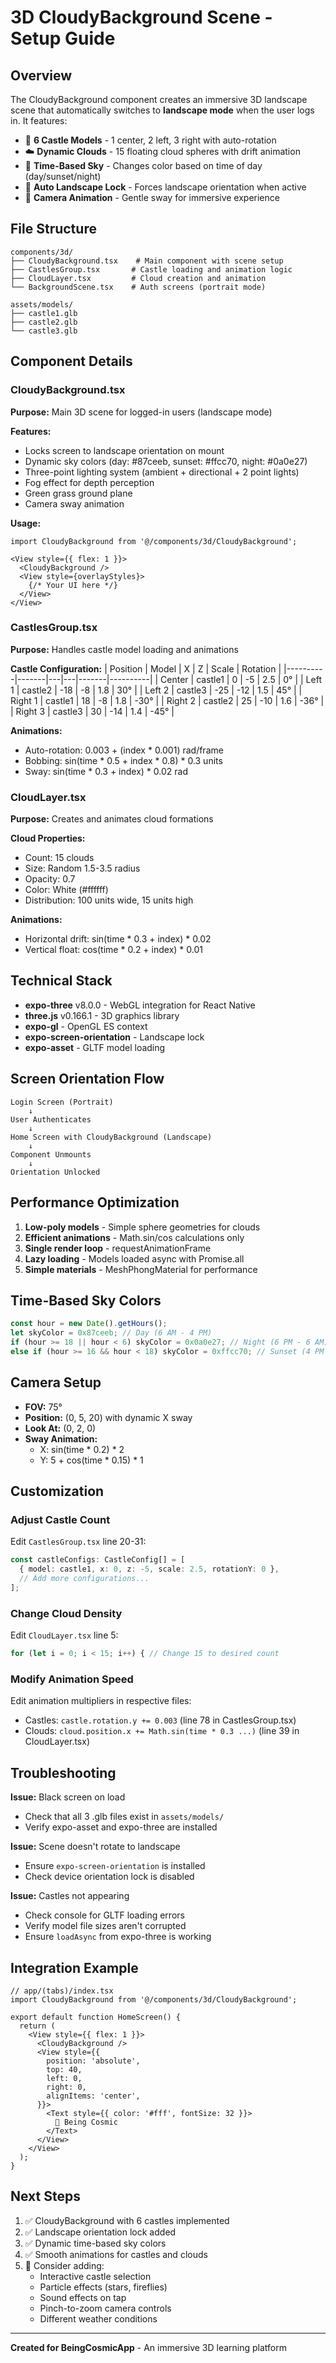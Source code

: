 # 3D CloudyBackground Scene - Setup Guide

## Overview
The CloudyBackground component creates an immersive 3D landscape scene that automatically switches to **landscape mode** when the user logs in. It features:

- 🏰 **6 Castle Models** - 1 center, 2 left, 3 right with auto-rotation
- ☁️ **Dynamic Clouds** - 15 floating cloud spheres with drift animation
- 🌅 **Time-Based Sky** - Changes color based on time of day (day/sunset/night)
- 📱 **Auto Landscape Lock** - Forces landscape orientation when active
- 🎥 **Camera Animation** - Gentle sway for immersive experience

## File Structure

```
components/3d/
├── CloudyBackground.tsx    # Main component with scene setup
├── CastlesGroup.tsx       # Castle loading and animation logic
├── CloudLayer.tsx         # Cloud creation and animation
└── BackgroundScene.tsx    # Auth screens (portrait mode)

assets/models/
├── castle1.glb
├── castle2.glb
└── castle3.glb
```

## Component Details

### CloudyBackground.tsx
**Purpose:** Main 3D scene for logged-in users (landscape mode)

**Features:**
- Locks screen to landscape orientation on mount
- Dynamic sky colors (day: #87ceeb, sunset: #ffcc70, night: #0a0e27)
- Three-point lighting system (ambient + directional + 2 point lights)
- Fog effect for depth perception
- Green grass ground plane
- Camera sway animation

**Usage:**
```tsx
import CloudyBackground from '@/components/3d/CloudyBackground';

<View style={{ flex: 1 }}>
  <CloudyBackground />
  <View style={overlayStyles}>
    {/* Your UI here */}
  </View>
</View>
```

### CastlesGroup.tsx
**Purpose:** Handles castle model loading and animations

**Castle Configuration:**
| Position | Model | X | Z | Scale | Rotation |
|----------|-------|---|---|-------|----------|
| Center | castle1 | 0 | -5 | 2.5 | 0° |
| Left 1 | castle2 | -18 | -8 | 1.8 | 30° |
| Left 2 | castle3 | -25 | -12 | 1.5 | 45° |
| Right 1 | castle1 | 18 | -8 | 1.8 | -30° |
| Right 2 | castle2 | 25 | -10 | 1.6 | -36° |
| Right 3 | castle3 | 30 | -14 | 1.4 | -45° |

**Animations:**
- Auto-rotation: 0.003 + (index * 0.001) rad/frame
- Bobbing: sin(time * 0.5 + index * 0.8) * 0.3 units
- Sway: sin(time * 0.3 + index) * 0.02 rad

### CloudLayer.tsx
**Purpose:** Creates and animates cloud formations

**Cloud Properties:**
- Count: 15 clouds
- Size: Random 1.5-3.5 radius
- Opacity: 0.7
- Color: White (#ffffff)
- Distribution: 100 units wide, 15 units high

**Animations:**
- Horizontal drift: sin(time * 0.3 + index) * 0.02
- Vertical float: cos(time * 0.2 + index) * 0.01

## Technical Stack

- **expo-three** v8.0.0 - WebGL integration for React Native
- **three.js** v0.166.1 - 3D graphics library
- **expo-gl** - OpenGL ES context
- **expo-screen-orientation** - Landscape lock
- **expo-asset** - GLTF model loading

## Screen Orientation Flow

```
Login Screen (Portrait) 
    ↓
User Authenticates
    ↓
Home Screen with CloudyBackground (Landscape)
    ↓
Component Unmounts
    ↓
Orientation Unlocked
```

## Performance Optimization

1. **Low-poly models** - Simple sphere geometries for clouds
2. **Efficient animations** - Math.sin/cos calculations only
3. **Single render loop** - requestAnimationFrame
4. **Lazy loading** - Models loaded async with Promise.all
5. **Simple materials** - MeshPhongMaterial for performance

## Time-Based Sky Colors

```typescript
const hour = new Date().getHours();
let skyColor = 0x87ceeb; // Day (6 AM - 4 PM)
if (hour >= 18 || hour < 6) skyColor = 0x0a0e27; // Night (6 PM - 6 AM)
else if (hour >= 16 && hour < 18) skyColor = 0xffcc70; // Sunset (4 PM - 6 PM)
```

## Camera Setup

- **FOV:** 75°
- **Position:** (0, 5, 20) with dynamic X sway
- **Look At:** (0, 2, 0)
- **Sway Animation:** 
  - X: sin(time * 0.2) * 2
  - Y: 5 + cos(time * 0.15) * 1

## Customization

### Adjust Castle Count
Edit `CastlesGroup.tsx` line 20-31:
```typescript
const castleConfigs: CastleConfig[] = [
  { model: castle1, x: 0, z: -5, scale: 2.5, rotationY: 0 },
  // Add more configurations...
];
```

### Change Cloud Density
Edit `CloudLayer.tsx` line 5:
```typescript
for (let i = 0; i < 15; i++) { // Change 15 to desired count
```

### Modify Animation Speed
Edit animation multipliers in respective files:
- Castles: `castle.rotation.y += 0.003` (line 78 in CastlesGroup.tsx)
- Clouds: `cloud.position.x += Math.sin(time * 0.3 ...)` (line 39 in CloudLayer.tsx)

## Troubleshooting

**Issue:** Black screen on load
- Check that all 3 .glb files exist in `assets/models/`
- Verify expo-asset and expo-three are installed

**Issue:** Scene doesn't rotate to landscape
- Ensure `expo-screen-orientation` is installed
- Check device orientation lock is disabled

**Issue:** Castles not appearing
- Check console for GLTF loading errors
- Verify model file sizes aren't corrupted
- Ensure `loadAsync` from expo-three is working

## Integration Example

```tsx
// app/(tabs)/index.tsx
import CloudyBackground from '@/components/3d/CloudyBackground';

export default function HomeScreen() {
  return (
    <View style={{ flex: 1 }}>
      <CloudyBackground />
      <View style={{
        position: 'absolute',
        top: 40,
        left: 0,
        right: 0,
        alignItems: 'center',
      }}>
        <Text style={{ color: '#fff', fontSize: 32 }}>
          🏰 Being Cosmic
        </Text>
      </View>
    </View>
  );
}
```

## Next Steps

1. ✅ CloudyBackground with 6 castles implemented
2. ✅ Landscape orientation lock added
3. ✅ Dynamic time-based sky colors
4. ✅ Smooth animations for castles and clouds
5. 🔄 Consider adding:
   - Interactive castle selection
   - Particle effects (stars, fireflies)
   - Sound effects on tap
   - Pinch-to-zoom camera controls
   - Different weather conditions

---

**Created for BeingCosmicApp** - An immersive 3D learning platform
